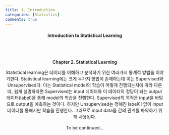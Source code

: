 ```yaml
---
title: 1. Introduction
categories: [Statistics]
comments: true
---
```

    
<h4 align="center"> Introduction to Statistical Learning </h4> <br><br>

<div align="center" style="font-size:14px;">
  <p style="font-weight:600;"> Chapter 2. Statistical Learning</p>
Statistical learning은 데이터를 이해하고 분석하기 위한 여러가지 통계적 방법을 이야기한다. Statistical learning에는 크게 두가지 방법이 존재하는데 이는 Supervised와 Unsupervised다. 이는 Statistical model의 학습이 어떻게 진행되는지에 따라 다른데, 쉽게 설명하자면 Supervised는 input 데이터와 이 데이터의 정답이 되는 output 데이터(label)을 통해 model의 학습을 진행한다. Supervised의 목적은 input을 바탕으로 output을 예측하는 것이다. 하지만 Unsupervised는 정해진 label이 없이 input 데이터를 통해서만 학습을 진행한다. 그러므로 input data들 간의 관계를 파악하기 위해 사용된다.<br><br>
To be continued...
</div>
